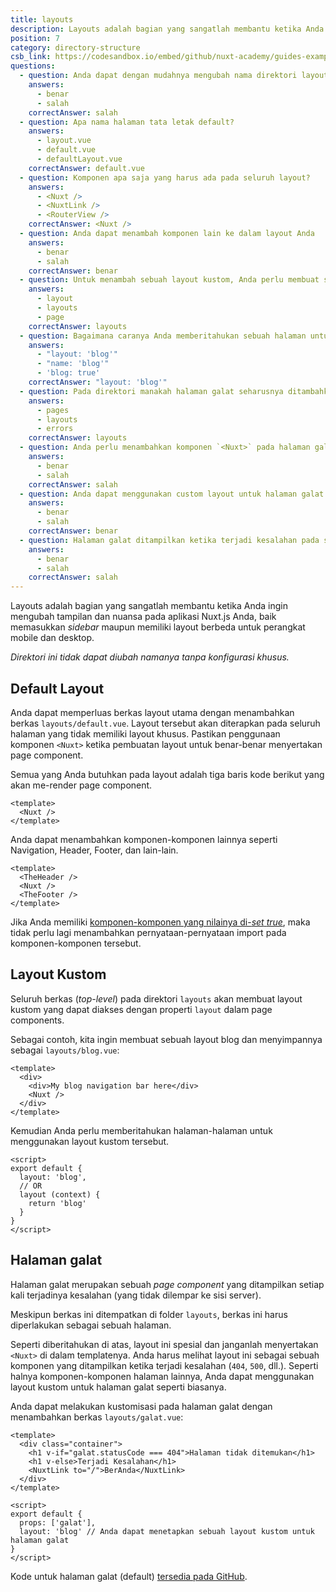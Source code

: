 ```yaml
---
title: layouts
description: Layouts adalah bagian yang sangatlah membantu ketika Anda ingin mengubah tampilan dan nuansa pada aplikasi Nuxt.js Anda, baik memasukkan _sidebar_ maupun memiliki layout berbeda untuk perangkat mobile dan desktop.
position: 7
category: directory-structure
csb_link: https://codesandbox.io/embed/github/nuxt-academy/guides-examples/tree/master/04_directory_structure/07_layouts?fontsize=14&hidenavigation=1&theme=dark
questions:
  - question: Anda dapat dengan mudahnya mengubah nama direktori layouts tanpa konfigurasi khusus.
    answers:
      - benar
      - salah
    correctAnswer: salah
  - question: Apa nama halaman tata letak default?
    answers:
      - layout.vue
      - default.vue
      - defaultLayout.vue
    correctAnswer: default.vue
  - question: Komponen apa saja yang harus ada pada seluruh layout?
    answers:
      - <Nuxt />
      - <NuxtLink />
      - <RouterView />
    correctAnswer: <Nuxt />
  - question: Anda dapat menambah komponen lain ke dalam layout Anda
    answers:
      - benar
      - salah
    correctAnswer: benar
  - question: Untuk menambah sebuah layout kustom, Anda perlu membuat sebuah berkas `.vue` dan ke folder manakah berkas itu akan ditempatkan?
    answers:
      - layout
      - layouts
      - page
    correctAnswer: layouts
  - question: Bagaimana caranya Anda memberitahukan sebuah halaman untuk menerapkan blog layout?
    answers:
      - "layout: 'blog'"
      - "name: 'blog'"
      - 'blog: true'
    correctAnswer: "layout: 'blog'"
  - question: Pada direktori manakah halaman galat seharusnya ditambahkan?
    answers:
      - pages
      - layouts
      - errors
    correctAnswer: layouts
  - question: Anda perlu menambahkan komponen `<Nuxt>` pada halaman galat?
    answers:
      - benar
      - salah
    correctAnswer: salah
  - question: Anda dapat menggunakan custom layout untuk halaman galat
    answers:
      - benar
      - salah
    correctAnswer: benar
  - question: Halaman galat ditampilkan ketika terjadi kesalahan pada saat rendering di sisi server (server side rendering)?
    answers:
      - benar
      - salah
    correctAnswer: salah
---
```


Layouts adalah bagian yang sangatlah membantu ketika Anda ingin mengubah tampilan dan nuansa pada aplikasi Nuxt.js Anda, baik memasukkan _sidebar_ maupun memiliki layout berbeda untuk perangkat mobile dan desktop.

<base-alert>

_Direktori ini tidak dapat diubah namanya tanpa konfigurasi khusus._

</base-alert>

## Default Layout

Anda dapat memperluas berkas layout utama dengan menambahkan berkas `layouts/default.vue`. Layout tersebut akan diterapkan pada seluruh halaman yang tidak memiliki layout khusus. Pastikan penggunaan komponen `<Nuxt>` ketika pembuatan layout untuk benar-benar menyertakan page component.

Semua yang Anda butuhkan pada layout adalah tiga baris kode berikut yang akan me-render page component.

```html{}[layouts/default.vue]
<template>
  <Nuxt />
</template>
```

Anda dapat menambahkan komponen-komponen lainnya seperti Navigation, Header, Footer, dan lain-lain.

```html{}[layouts/default.vue]
<template>
  <TheHeader />
  <Nuxt />
  <TheFooter />
</template>
```

<base-alert type="info">

Jika Anda memiliki [komponen-komponen yang nilainya di-_set_ _true_](/docs/2.x/directory-structure/components), maka tidak perlu lagi menambahkan pernyataan-pernyataan import pada komponen-komponen tersebut.

</base-alert>

## Layout Kustom

Seluruh berkas (_top-level_) pada direktori `layouts` akan membuat layout kustom yang dapat diakses dengan properti `layout` dalam page components.

Sebagai contoh, kita ingin membuat sebuah layout blog dan menyimpannya sebagai `layouts/blog.vue`:

```html{}[layouts/blog.vue]
<template>
  <div>
    <div>My blog navigation bar here</div>
    <Nuxt />
  </div>
</template>
```

Kemudian Anda perlu memberitahukan halaman-halaman untuk menggunakan layout kustom tersebut.

```js{}[pages/posts.vue]
<script>
export default {
  layout: 'blog',
  // OR
  layout (context) {
    return 'blog'
  }
}
</script>
```

<app-modal>
  <code-sandbox  :src="csb_link"></code-sandbox>
</app-modal>

## Halaman galat

Halaman galat merupakan sebuah *page component* yang ditampilkan setiap kali terjadinya kesalahan (yang tidak dilempar ke sisi server).

<base-alert>

Meskipun berkas ini ditempatkan di folder `layouts`, berkas ini harus diperlakukan sebagai sebuah halaman.

</base-alert>

Seperti diberitahukan di atas, layout ini spesial dan
janganlah menyertakan `<Nuxt>` di dalam templatenya. Anda harus melihat layout ini sebagai sebuah komponen yang ditampilkan ketika terjadi kesalahan (`404`, `500`, dll.). Seperti halnya komponen-komponen halaman lainnya, Anda dapat menggunakan layout kustom untuk halaman galat seperti biasanya.

Anda dapat melakukan kustomisasi pada halaman galat dengan menambahkan berkas `layouts/galat.vue`:

```js{}[layouts/galat.vue]
<template>
  <div class="container">
    <h1 v-if="galat.statusCode === 404">Halaman tidak ditemukan</h1>
    <h1 v-else>Terjadi Kesalahan</h1>
    <NuxtLink to="/">BerAnda</NuxtLink>
  </div>
</template>

<script>
export default {
  props: ['galat'],
  layout: 'blog' // Anda dapat menetapkan sebuah layout kustom untuk halaman galat
}
</script>
```

<base-alert type="info">

Kode untuk halaman galat (default) [tersedia pada GitHub](https://github.com/nuxt/nuxt.js/blob/dev/packages/vue-app/template/components/nuxt-galat.vue).

</base-alert>

<quiz :questions="questions"></quiz>
